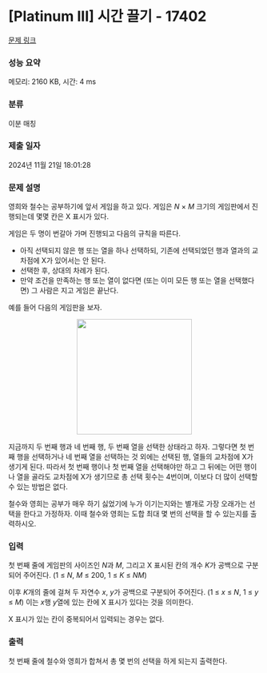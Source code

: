 # [Platinum III] 시간 끌기 - 17402 

[문제 링크](https://www.acmicpc.net/problem/17402) 

### 성능 요약

메모리: 2160 KB, 시간: 4 ms

### 분류

이분 매칭

### 제출 일자

2024년 11월 21일 18:01:28

### 문제 설명

<p>영희와 철수는 공부하기에 앞서 게임을 하고 있다. 게임은 <em>N</em> × <em>M </em>크기의 게임판에서 진행되는데 몇몇 칸은 X 표시가 있다.</p>

<p>게임은 두 명이 번갈아 가며 진행되고 다음의 규칙을 따른다.</p>

<ul>
	<li>아직 선택되지 않은 행 또는 열을 하나 선택하되, 기존에 선택되었던 행과 열과의 교차점에 X가 있어서는 안 된다.</li>
	<li>선택한 후, 상대의 차례가 된다.</li>
	<li>만약 조건을 만족하는 행 또는 열이 없다면 (또는 이미 모든 행 또는 열을 선택했다면) 그 사람은 지고 게임은 끝난다.</li>
</ul>

<p>예를 들어 다음의 게임판을 보자.</p>

<p style="text-align: center;"><img alt="" src="https://upload.acmicpc.net/2ebde659-dba8-4230-a62f-1fc27f1270ee/-/preview/" style="width: 230px; height: 231px;"></p>

<p>지금까지 두 번째 행과 네 번째 행, 두 번째 열을 선택한 상태라고 하자. 그렇다면 첫 번째 행을 선택하거나 네 번째 열을 선택하는 것 외에는 선택된 행, 열들의 교차점에 X가 생기게 된다. 따라서 첫 번째 행이나 첫 번째 열을 선택해야만 하고 그 뒤에는 어떤 행이나 열을 골라도 교차점에 X가 생기므로 총 선택 횟수는 4번이며, 이보다 더 많이 선택할 수 있는 방법은 없다.</p>

<p>철수와 영희는 공부가 매우 하기 싫었기에 누가 이기는지와는 별개로 가장 오래가는 선택을 한다고 가정하자. 이때 철수와 영희는 도합 최대 몇 번의 선택을 할 수 있는지를 출력하시오.</p>

### 입력 

 <p>첫 번째 줄에 게임판의 사이즈인 <em>N</em>과 <em>M</em>, 그리고 X 표시된 칸의 개수 <em>K</em>가 공백으로 구분되어 주어진다. (1 ≤ <em>N</em>,<em> </em><em>M</em> ≤ 200, 1 ≤ <em>K </em>≤ <em>NM</em>)</p>

<p>이후 <em>K</em>개의 줄에 걸쳐 두 자연수 <em>x</em>, <em>y</em>가 공백으로 구분되어 주어진다. (1 ≤ <em>x</em> ≤ <em>N</em>, 1 ≤ <em>y</em> ≤ <em>M</em>) 이는 <em>x</em>행 <em>y</em>열에 있는 칸에 X 표시가 있다는 것을 의미한다.</p>

<p>X 표시가 있는 칸이 중복되어서 입력되는 경우는 없다.</p>

### 출력 

 <p>첫 번째 줄에 철수와 영희가 합쳐서 총 몇 번의 선택을 하게 되는지 출력한다.</p>

